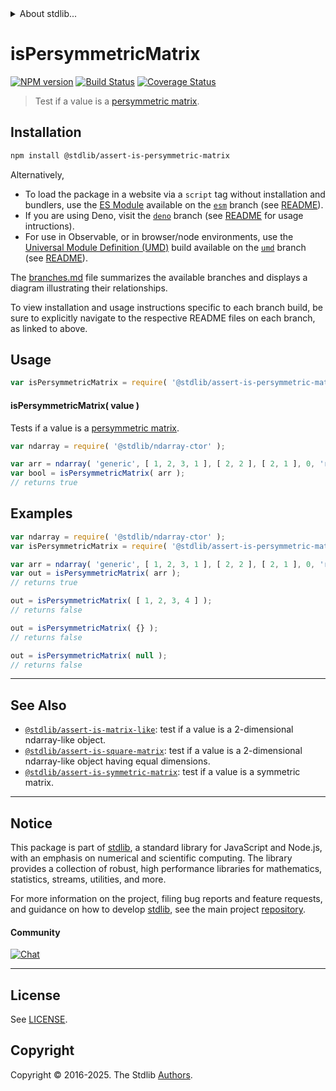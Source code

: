 <!--

@license Apache-2.0

Copyright (c) 2018 The Stdlib Authors.

Licensed under the Apache License, Version 2.0 (the "License");
you may not use this file except in compliance with the License.
You may obtain a copy of the License at

   http://www.apache.org/licenses/LICENSE-2.0

Unless required by applicable law or agreed to in writing, software
distributed under the License is distributed on an "AS IS" BASIS,
WITHOUT WARRANTIES OR CONDITIONS OF ANY KIND, either express or implied.
See the License for the specific language governing permissions and
limitations under the License.

-->


<details>
  <summary>
    About stdlib...
  </summary>
  <p>We believe in a future in which the web is a preferred environment for numerical computation. To help realize this future, we've built stdlib. stdlib is a standard library, with an emphasis on numerical and scientific computation, written in JavaScript (and C) for execution in browsers and in Node.js.</p>
  <p>The library is fully decomposable, being architected in such a way that you can swap out and mix and match APIs and functionality to cater to your exact preferences and use cases.</p>
  <p>When you use stdlib, you can be absolutely certain that you are using the most thorough, rigorous, well-written, studied, documented, tested, measured, and high-quality code out there.</p>
  <p>To join us in bringing numerical computing to the web, get started by checking us out on <a href="https://github.com/stdlib-js/stdlib">GitHub</a>, and please consider <a href="https://opencollective.com/stdlib">financially supporting stdlib</a>. We greatly appreciate your continued support!</p>
</details>

# isPersymmetricMatrix

[![NPM version][npm-image]][npm-url] [![Build Status][test-image]][test-url] [![Coverage Status][coverage-image]][coverage-url] <!-- [![dependencies][dependencies-image]][dependencies-url] -->

> Test if a value is a [persymmetric matrix][persymmetric-matrix].

<section class="installation">

## Installation

```bash
npm install @stdlib/assert-is-persymmetric-matrix
```

Alternatively,

-   To load the package in a website via a `script` tag without installation and bundlers, use the [ES Module][es-module] available on the [`esm`][esm-url] branch (see [README][esm-readme]).
-   If you are using Deno, visit the [`deno`][deno-url] branch (see [README][deno-readme] for usage intructions).
-   For use in Observable, or in browser/node environments, use the [Universal Module Definition (UMD)][umd] build available on the [`umd`][umd-url] branch (see [README][umd-readme]).

The [branches.md][branches-url] file summarizes the available branches and displays a diagram illustrating their relationships.

To view installation and usage instructions specific to each branch build, be sure to explicitly navigate to the respective README files on each branch, as linked to above.

</section>

<section class="usage">

## Usage

```javascript
var isPersymmetricMatrix = require( '@stdlib/assert-is-persymmetric-matrix' );
```

#### isPersymmetricMatrix( value )

Tests if a value is a [persymmetric matrix][persymmetric-matrix].

```javascript
var ndarray = require( '@stdlib/ndarray-ctor' );

var arr = ndarray( 'generic', [ 1, 2, 3, 1 ], [ 2, 2 ], [ 2, 1 ], 0, 'row-major' );
var bool = isPersymmetricMatrix( arr );
// returns true
```

</section>

<!-- /.usage -->

<section class="examples">

## Examples

<!-- eslint no-undef: "error" -->

```javascript
var ndarray = require( '@stdlib/ndarray-ctor' );
var isPersymmetricMatrix = require( '@stdlib/assert-is-persymmetric-matrix' );

var arr = ndarray( 'generic', [ 1, 2, 3, 1 ], [ 2, 2 ], [ 2, 1 ], 0, 'row-major' );
var out = isPersymmetricMatrix( arr );
// returns true

out = isPersymmetricMatrix( [ 1, 2, 3, 4 ] );
// returns false

out = isPersymmetricMatrix( {} );
// returns false

out = isPersymmetricMatrix( null );
// returns false
```

</section>

<!-- /.examples -->

<!-- Section for related `stdlib` packages. Do not manually edit this section, as it is automatically populated. -->

<section class="related">

* * *

## See Also

-   <span class="package-name">[`@stdlib/assert-is-matrix-like`][@stdlib/assert/is-matrix-like]</span><span class="delimiter">: </span><span class="description">test if a value is a 2-dimensional ndarray-like object.</span>
-   <span class="package-name">[`@stdlib/assert-is-square-matrix`][@stdlib/assert/is-square-matrix]</span><span class="delimiter">: </span><span class="description">test if a value is a 2-dimensional ndarray-like object having equal dimensions.</span>
-   <span class="package-name">[`@stdlib/assert-is-symmetric-matrix`][@stdlib/assert/is-symmetric-matrix]</span><span class="delimiter">: </span><span class="description">test if a value is a symmetric matrix.</span>

</section>

<!-- /.related -->

<!-- Section for all links. Make sure to keep an empty line after the `section` element and another before the `/section` close. -->


<section class="main-repo" >

* * *

## Notice

This package is part of [stdlib][stdlib], a standard library for JavaScript and Node.js, with an emphasis on numerical and scientific computing. The library provides a collection of robust, high performance libraries for mathematics, statistics, streams, utilities, and more.

For more information on the project, filing bug reports and feature requests, and guidance on how to develop [stdlib][stdlib], see the main project [repository][stdlib].

#### Community

[![Chat][chat-image]][chat-url]

---

## License

See [LICENSE][stdlib-license].


## Copyright

Copyright &copy; 2016-2025. The Stdlib [Authors][stdlib-authors].

</section>

<!-- /.stdlib -->

<!-- Section for all links. Make sure to keep an empty line after the `section` element and another before the `/section` close. -->

<section class="links">

[npm-image]: http://img.shields.io/npm/v/@stdlib/assert-is-persymmetric-matrix.svg
[npm-url]: https://npmjs.org/package/@stdlib/assert-is-persymmetric-matrix

[test-image]: https://github.com/stdlib-js/assert-is-persymmetric-matrix/actions/workflows/test.yml/badge.svg?branch=main
[test-url]: https://github.com/stdlib-js/assert-is-persymmetric-matrix/actions/workflows/test.yml?query=branch:main

[coverage-image]: https://img.shields.io/codecov/c/github/stdlib-js/assert-is-persymmetric-matrix/main.svg
[coverage-url]: https://codecov.io/github/stdlib-js/assert-is-persymmetric-matrix?branch=main

<!--

[dependencies-image]: https://img.shields.io/david/stdlib-js/assert-is-persymmetric-matrix.svg
[dependencies-url]: https://david-dm.org/stdlib-js/assert-is-persymmetric-matrix/main

-->

[chat-image]: https://img.shields.io/gitter/room/stdlib-js/stdlib.svg
[chat-url]: https://app.gitter.im/#/room/#stdlib-js_stdlib:gitter.im

[stdlib]: https://github.com/stdlib-js/stdlib

[stdlib-authors]: https://github.com/stdlib-js/stdlib/graphs/contributors

[umd]: https://github.com/umdjs/umd
[es-module]: https://developer.mozilla.org/en-US/docs/Web/JavaScript/Guide/Modules

[deno-url]: https://github.com/stdlib-js/assert-is-persymmetric-matrix/tree/deno
[deno-readme]: https://github.com/stdlib-js/assert-is-persymmetric-matrix/blob/deno/README.md
[umd-url]: https://github.com/stdlib-js/assert-is-persymmetric-matrix/tree/umd
[umd-readme]: https://github.com/stdlib-js/assert-is-persymmetric-matrix/blob/umd/README.md
[esm-url]: https://github.com/stdlib-js/assert-is-persymmetric-matrix/tree/esm
[esm-readme]: https://github.com/stdlib-js/assert-is-persymmetric-matrix/blob/esm/README.md
[branches-url]: https://github.com/stdlib-js/assert-is-persymmetric-matrix/blob/main/branches.md

[stdlib-license]: https://raw.githubusercontent.com/stdlib-js/assert-is-persymmetric-matrix/main/LICENSE

[persymmetric-matrix]: https://en.wikipedia.org/wiki/Persymmetric_matrix

<!-- <related-links> -->

[@stdlib/assert/is-matrix-like]: https://github.com/stdlib-js/assert-is-matrix-like

[@stdlib/assert/is-square-matrix]: https://github.com/stdlib-js/assert-is-square-matrix

[@stdlib/assert/is-symmetric-matrix]: https://github.com/stdlib-js/assert-is-symmetric-matrix

<!-- </related-links> -->

</section>

<!-- /.links -->
